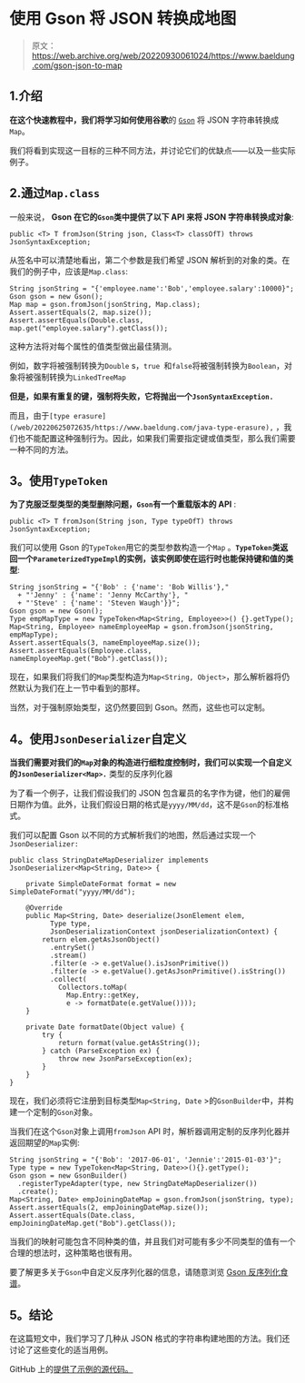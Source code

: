 # 使用 Gson 将 JSON 转换成地图

> 原文：<https://web.archive.org/web/20220930061024/https://www.baeldung.com/gson-json-to-map>

## 1.介绍

**在这个快速教程中，我们将学习如何使用谷歌**的 [`Gson`](https://web.archive.org/web/20220625072635/https://github.com/google/gson) 将 JSON 字符串转换成`Map`。

我们将看到实现这一目标的三种不同方法，并讨论它们的优缺点——以及一些实际例子。

## 2.通过`Map.class`

一般来说， **Gson 在它的`Gson`类中提供了以下 API 来将 JSON 字符串转换成对象**:

```
public <T> T fromJson(String json, Class<T> classOfT) throws JsonSyntaxException;
```

从签名中可以清楚地看出，第二个参数是我们希望 JSON 解析到的对象的类。在我们的例子中，应该是`Map.class`:

```
String jsonString = "{'employee.name':'Bob','employee.salary':10000}";
Gson gson = new Gson();
Map map = gson.fromJson(jsonString, Map.class);
Assert.assertEquals(2, map.size());
Assert.assertEquals(Double.class, map.get("employee.salary").getClass());
```

这种方法将对每个属性的值类型做出最佳猜测。

例如，数字将被强制转换为`Double` s，`true `和`false`将被强制转换为`Boolean`，对象将被强制转换为`LinkedTreeMap`

**但是，如果有重复的键，强制将失败，它将抛出一个`JsonSyntaxException.`**

而且，由于`[type erasure](/web/20220625072635/https://www.baeldung.com/java-type-erasure),` ，我们也不能配置这种强制行为。因此，如果我们需要指定键或值类型，那么我们需要一种不同的方法。

## **3。使用`TypeToken`**

**为了克服泛型类型的类型删除问题，`Gson`有一个重载版本的 API** :

```
public <T> T fromJson(String json, Type typeOfT) throws JsonSyntaxException;
```

我们可以使用 Gson 的`TypeToken`用它的类型参数构造一个`Map` 。**`TypeToken`类返回一个`ParameterizedTypeImpl`的实例，该实例即使在运行时也能保持键和值的类型**:

```
String jsonString = "{'Bob' : {'name': 'Bob Willis'},"
  + "'Jenny' : {'name': 'Jenny McCarthy'}, "
  + "'Steve' : {'name': 'Steven Waugh'}}";
Gson gson = new Gson();
Type empMapType = new TypeToken<Map<String, Employee>>() {}.getType();
Map<String, Employee> nameEmployeeMap = gson.fromJson(jsonString, empMapType);
Assert.assertEquals(3, nameEmployeeMap.size());
Assert.assertEquals(Employee.class, nameEmployeeMap.get("Bob").getClass()); 
```

现在，如果我们将我们的`Map`类型构造为`Map<String, Object>`，那么解析器将仍然默认为我们在上一节中看到的那样。

当然，对于强制原始类型，这仍然要回到 Gson。然而，这些也可以定制。

## **4。使用`JsonDeserializer`自定义**

**当我们需要对我们的`Map`对象的构造进行细粒度控制时，我们可以实现一个自定义的`JsonDeserializer<Map>.`** 类型的反序列化器

为了看一个例子，让我们假设我们的 JSON 包含雇员的名字作为键，他们的雇佣日期作为值。此外，让我们假设日期的格式是`yyyy/MM/dd`，这不是`Gson`的标准格式。

我们可以配置 Gson 以不同的方式解析我们的地图，然后通过实现一个`JsonDeserializer:`

```
public class StringDateMapDeserializer implements JsonDeserializer<Map<String, Date>> {

    private SimpleDateFormat format = new SimpleDateFormat("yyyy/MM/dd");

    @Override
    public Map<String, Date> deserialize(JsonElement elem,
          Type type,
          JsonDeserializationContext jsonDeserializationContext) {
        return elem.getAsJsonObject()
          .entrySet()
          .stream()
          .filter(e -> e.getValue().isJsonPrimitive())
          .filter(e -> e.getValue().getAsJsonPrimitive().isString())
          .collect(
            Collectors.toMap(
              Map.Entry::getKey,
              e -> formatDate(e.getValue())));
    }

    private Date formatDate(Object value) {
        try {
            return format(value.getAsString());
        } catch (ParseException ex) {
            throw new JsonParseException(ex);
        }
    }
} 
```

现在，我们必须将它注册到目标类型`Map<String, Date` >的`GsonBuilder`中，并构建一个定制的`Gson`对象。

当我们在这个`Gson`对象上调用`fromJson` API 时，解析器调用定制的反序列化器并返回期望的`Map`实例:

```
String jsonString = "{'Bob': '2017-06-01', 'Jennie':'2015-01-03'}";
Type type = new TypeToken<Map<String, Date>>(){}.getType();
Gson gson = new GsonBuilder()
  .registerTypeAdapter(type, new StringDateMapDeserializer())
  .create();
Map<String, Date> empJoiningDateMap = gson.fromJson(jsonString, type);
Assert.assertEquals(2, empJoiningDateMap.size());
Assert.assertEquals(Date.class, empJoiningDateMap.get("Bob").getClass()); 
```

当我们的映射可能包含不同种类的值，并且我们对可能有多少不同类型的值有一个合理的想法时，这种策略也很有用。

要了解更多关于`Gson`中自定义反序列化器的信息，请随意浏览 [Gson 反序列化食谱](/web/20220625072635/https://www.baeldung.com/gson-deserialization-guide)。

## **5。结论**

在这篇短文中，我们学习了几种从 JSON 格式的字符串构建地图的方法。我们还讨论了这些变化的适当用例。

GitHub 上的[提供了示例的源代码。](https://web.archive.org/web/20220625072635/https://github.com/eugenp/tutorials/tree/master/json-modules/gson)